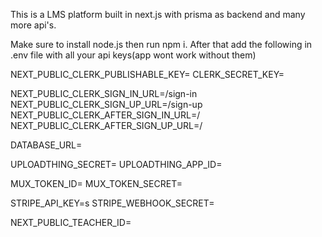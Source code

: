 This is a LMS platform built in next.js with prisma as backend and many more api's.

Make sure to install node.js then run npm i.
After that add the following in .env file with all your api keys(app wont work without them)

NEXT_PUBLIC_CLERK_PUBLISHABLE_KEY=
CLERK_SECRET_KEY=

NEXT_PUBLIC_CLERK_SIGN_IN_URL=/sign-in
NEXT_PUBLIC_CLERK_SIGN_UP_URL=/sign-up
NEXT_PUBLIC_CLERK_AFTER_SIGN_IN_URL=/
NEXT_PUBLIC_CLERK_AFTER_SIGN_UP_URL=/

DATABASE_URL=

UPLOADTHING_SECRET=
UPLOADTHING_APP_ID=

MUX_TOKEN_ID=
MUX_TOKEN_SECRET=

STRIPE_API_KEY=s
STRIPE_WEBHOOK_SECRET=

NEXT_PUBLIC_TEACHER_ID=

